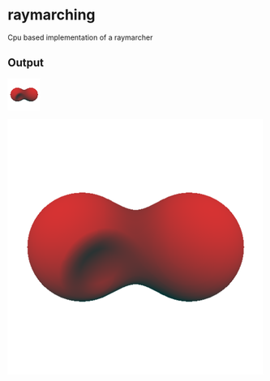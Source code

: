 # raymarching
Cpu based implementation of a raymarcher

## Output
![Output 64](./example/output_64.png)

![Output 512](./example/output_512.png)